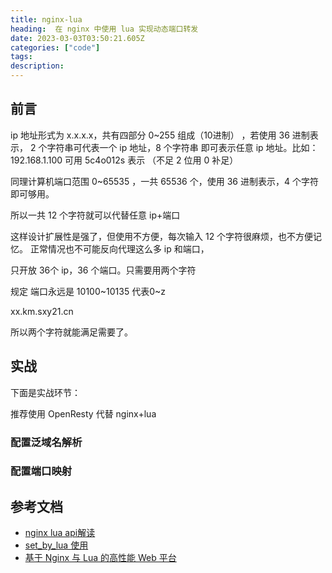 ```yaml
---
title: nginx-lua
heading:  在 nginx 中使用 lua 实现动态端口转发
date: 2023-03-03T03:50:21.605Z
categories: ["code"]
tags: 
description:  
---
```


## 前言

 ip 地址形式为 x.x.x.x，共有四部分 0~255 组成（10进制）   ，若使用  36 进制表示， 2 个字符串可代表一个 ip 地址，8 个字符串 即可表示任意 ip 地址。比如：192.168.1.100 可用 5c4o012s 表示 （不足 2 位用 0 补足）
 
 
同理计算机端口范围 0~65535 ，一共 65536 个，使用  36 进制表示，4 个字符即可够用。

所以一共 12 个字符就可以代替任意 ip+端口

这样设计扩展性是强了，但使用不方便，每次输入 12 个字符很麻烦，也不方便记忆。
 正常情况也不可能反向代理这么多 ip 和端口，
 
 
 
 只开放 36个 ip，36 个端口。只需要用两个字符

规定 端口永远是 10100~10135  代表0~z

xx.km.sxy21.cn


所以两个字符就能满足需要了。

## 实战

下面是实战环节：

推荐使用 OpenResty 代替 nginx+lua


### 配置泛域名解析

### 配置端口映射




## 参考文档
- [nginx lua api解读](https://juejin.cn/post/6844903545494323208)
- [set_by_lua 使用](https://www.jianshu.com/p/3ea9312a619a)
- [基于 Nginx 与 Lua 的高性能 Web 平台](https://openresty.org/cn/)
